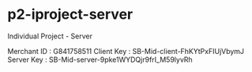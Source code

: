 # p2-iproject-server

Individual Project - Server

Merchant ID : G841758511
Client Key : SB-Mid-client-FhKYtPxFIUjVbymJ
Server Key : SB-Mid-server-9pke1WYDQjr9frI_M59lyvRh
